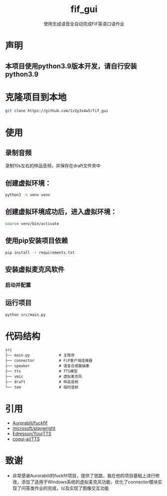 <div align="center">
    <h1 align="center">fif_gui</h1>
    <p align="center">使用生成语音全自动完成FiF英语口语作业</p>
</div>

# 声明
## 本项目使用python3.9版本开发，请自行安装python3.9

# 克隆项目到本地
```bash
git clone https://github.com/1z2y3x4w5/fif_gui
```

# 使用

## 录制音频
   录制10s左右的样品音频，并保存在draft文件夹中

## 创建虚拟环境：
```bash
python3 -m venv venv
```

## 创建虚拟环境成功后，进入虚拟环境：
```bash
source venv/bin/activate
```

## 使用pip安装项目依赖
```bash
pip install -r requirements.txt
```

## 安装虚拟麦克风软件
### 启动并配置

## 运行项目
```bash
python src/main.py
```


# 代码结构
```
src
├── main.py             # 主程序
├── connector           # FiF客户端连接器
├── speaker             # 语音合成器抽象
├── tts                 # TTS模型
├── vmic                # 虚拟麦克风
├── draft               # 样品音频
└── tem                 # 临时音频  
```



# 引用
- [Aurorabili/fuckfif](https://github.com/Aurorabili/fuckfif)
- [microsoft/playwright](https://github.com/microsoft/playwright)
- [Edresson/YourTTS](https://github.com/Edresson/YourTTS)
- [coqui-ai/TTS](https://github.com/coqui-ai/TTS)

# 致谢
- 非常感谢Aurorabili的fuckfif项目，提供了思路，我在他的项目基础上进行修改，添加了适用于Windows系统的虚拟麦克风功能，优化了connector模块实现了问答类作业的完成，以及实现了图像交互功能